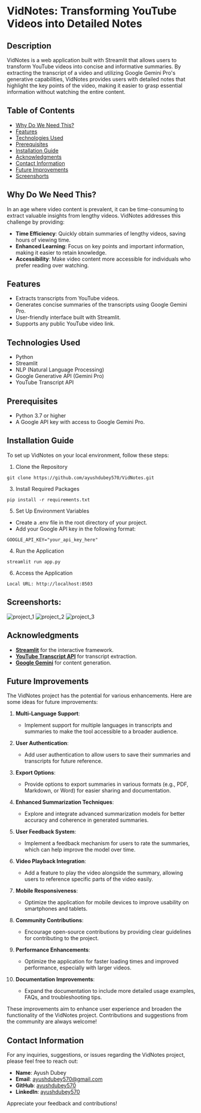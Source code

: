 # VidNotes: Transforming YouTube Videos into Detailed Notes

## Description
VidNotes is a web application built with Streamlit that allows users to transform YouTube videos into concise and informative summaries. By extracting the transcript of a video and utilizing Google Gemini Pro's generative capabilities, VidNotes provides users with detailed notes that highlight the key points of the video, making it easier to grasp essential information without watching the entire content.

## Table of Contents
- [Why Do We Need This?](#why-do-we-need-this)
- [Features](#features)
- [Technologies Used](#technologies-used)
- [Prerequisites](#prerequisites)
- [Installation Guide](#installation-guide)
- [Acknowledgments](#acknowledgments)
- [Contact Information](#contact-information)
- [Future Improvements](#future-improvements)
- [Screenshorts](#Screenshorts)

## Why Do We Need This?
In an age where video content is prevalent, it can be time-consuming to extract valuable insights from lengthy videos. VidNotes addresses this challenge by providing:
- **Time Efficiency**: Quickly obtain summaries of lengthy videos, saving hours of viewing time.
- **Enhanced Learning**: Focus on key points and important information, making it easier to retain knowledge.
- **Accessibility**: Make video content more accessible for individuals who prefer reading over watching.

## Features
- Extracts transcripts from YouTube videos.
- Generates concise summaries of the transcripts using Google Gemini Pro.
- User-friendly interface built with Streamlit.
- Supports any public YouTube video link.

## Technologies Used
- Python
- Streamlit
- NLP (Natural Language Processing)
- Google Generative API (Gemini Pro)
- YouTube Transcript API

## Prerequisites
- Python 3.7 or higher
- A Google API key with access to Google Gemini Pro.

## Installation Guide
To set up VidNotes on your local environment, follow these steps:

1. Clone the Repository
 ```
 git clone https://github.com/ayushdubey570/VidNotes.git
 ```

3. Install Required Packages
```
pip install -r requirements.txt
```

5. Set Up Environment Variables
- Create a .env file in the root directory of your project.
- Add your Google API key in the following format:

```
GOOGLE_API_KEY="your_api_key_here"
```

4. Run the Application
```
streamlit run app.py
```

6. Access the Application
```
Local URL: http://localhost:8503
```


## Screenshorts:

![project_1](https://github.com/user-attachments/assets/528cd5b4-195a-41f0-b7ee-e14bf0d191c0)
![project_2](https://github.com/user-attachments/assets/7b774a36-d57f-4fe7-87f1-d188884d785f)
![project_3](https://github.com/user-attachments/assets/7da546da-e492-4ae7-b86f-94923165fd68)

## Acknowledgments

- **[Streamlit](https://streamlit.io/)** for the interactive framework.
- **[YouTube Transcript API](https://github.com/jdepoix/youtube-transcript-api)** for transcript extraction.
- **[Google Gemini](https://cloud.google.com/generative-ai)** for content generation.


## Future Improvements

The VidNotes project has the potential for various enhancements. Here are some ideas for future improvements:

1. **Multi-Language Support**:
   - Implement support for multiple languages in transcripts and summaries to make the tool accessible to a broader audience.

2. **User  Authentication**:
   - Add user authentication to allow users to save their summaries and transcripts for future reference.

3. **Export Options**:
   - Provide options to export summaries in various formats (e.g., PDF, Markdown, or Word) for easier sharing and documentation.

4. **Enhanced Summarization Techniques**:
   - Explore and integrate advanced summarization models for better accuracy and coherence in generated summaries.

5. **User  Feedback System**:
   - Implement a feedback mechanism for users to rate the summaries, which can help improve the model over time.

6. **Video Playback Integration**:
   - Add a feature to play the video alongside the summary, allowing users to reference specific parts of the video easily.

7. **Mobile Responsiveness**:
   - Optimize the application for mobile devices to improve usability on smartphones and tablets.

8. **Community Contributions**:
   - Encourage open-source contributions by providing clear guidelines for contributing to the project.

9. **Performance Enhancements**:
   - Optimize the application for faster loading times and improved performance, especially with larger videos.

10. **Documentation Improvements**:
    - Expand the documentation to include more detailed usage examples, FAQs, and troubleshooting tips.

These improvements aim to enhance user experience and broaden the functionality of the VidNotes project. Contributions and suggestions from the community are always welcome!


## Contact Information

For any inquiries, suggestions, or issues regarding the VidNotes project, please feel free to reach out:

- **Name**: Ayush Dubey
- **Email**: [ayushdubey570@gmail.com](mailto:ayushdubey570l@example.com)
- **GitHub**: [ayushdubey570 ](https://github.com/ayushdubey570)
- **LinkedIn**: [ayushdubey570](https://www.linkedin.com/in/ayushdubey570)

Appreciate your feedback and contributions!
